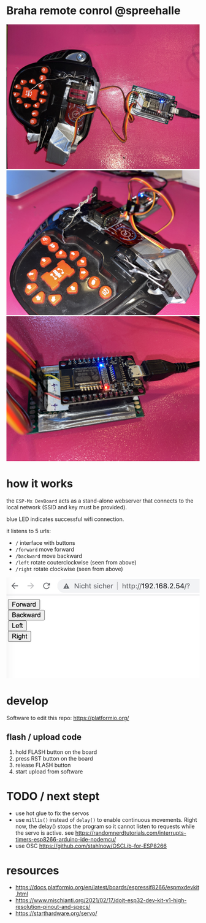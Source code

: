 # Braha remote conrol @spreehalle

![image](img/1.jpg)
![image](img/2.jpg)
![image](img/3.jpg)

# how it works

the `ESP-Mx DevBoard` acts as a stand-alone webserver that connects to the local network (SSID and key must be provided).

blue LED indicates successful wifi connection.

it listens to 5 urls:
- `/` interface with buttons
- `/forward` move forward
- `/backward` move backward
- `/left` rotate couterclockwise (seen from above)
- `/right` rotate clockwise (seen from above)

![interface](img/4.jpg)

# develop

Software to edit this repo: https://platformio.org/

## flash / upload code

1. hold FLASH button on the board
2. press RST button on the board
3. release FLASH button
4. start upload from software

# TODO / next stept

- use hot glue to fix the servos
- use `millis()` instead of `delay()` to enable continuous movements. Right now, the delay() stops the program so it cannot listen to requests while the servo is active. see https://randomnerdtutorials.com/interrupts-timers-esp8266-arduino-ide-nodemcu/
- use OSC https://github.com/stahlnow/OSCLib-for-ESP8266

# resources

- https://docs.platformio.org/en/latest/boards/espressif8266/espmxdevkit.html
- https://www.mischianti.org/2021/02/17/doit-esp32-dev-kit-v1-high-resolution-pinout-and-specs/
- https://starthardware.org/servo/
